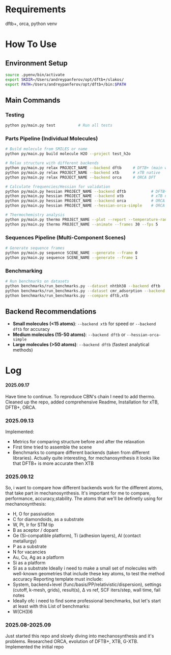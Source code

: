 # Requirements

dftb+, orca, python venv

# How To Use

## Environment Setup
```bash
source .pyenv/bin/activate
export SKDIR=/Users/andreypanferov/opt/dftb+/slakos/
export PATH=/Users/andreypanferov/opt/dftb+/bin:$PATH
```

## Main Commands

### Testing
```bash
python py/main.py test          # Run all tests
```

### Parts Pipeline (Individual Molecules)
```bash
# Build molecule from SMILES or name
python py/main.py build molecule H2O --project test_h2o

# Relax structure with different backends
python py/main.py relax PROJECT_NAME --backend dftb     # DFTB+ (main workhorse)
python py/main.py relax PROJECT_NAME --backend xtb      # xTB native
python py/main.py relax PROJECT_NAME --backend orca     # ORCA DFT

# Calculate frequencies/Hessian for validation
python py/main.py hessian PROJECT_NAME --backend dftb           # DFTB+ analytical (fast)
python py/main.py hessian PROJECT_NAME --backend xtb            # xTB numerical
python py/main.py hessian PROJECT_NAME --backend orca           # ORCA analytical
python py/main.py hessian PROJECT_NAME --hessian-orca-simple    # ORCA PBE/def2-SVP (stable)

# Thermochemistry analysis
python py/main.py thermo PROJECT_NAME --plot --report --temperature-range 298,1500
python py/main.py thermo PROJECT_NAME --animate --frames 30 --fps 5
```

### Sequences Pipeline (Multi-Component Scenes)
```bash
# Generate sequence frames
python py/main.py sequence SCENE_NAME --generate --frame 0
python py/main.py sequence SCENE_NAME --generate --frame 1
```

### Benchmarking
```bash
# Run benchmarks on datasets
python benchmarks/run_benchmarks.py --dataset nhtbh38 --backend dftb
python benchmarks/run_benchmarks.py --dataset cmr_adsorption --backend xtb
python benchmarks/run_benchmarks.py --compare dftb,xtb
```

## Backend Recommendations
- **Small molecules (<15 atoms)**: `--backend xtb` for speed or `--backend dftb` for accuracy
- **Medium molecules (15-50 atoms)**: `--backend dftb` or `--hessian-orca-simple`
- **Large molecules (>50 atoms)**: `--backend dftb` (fastest analytical methods)


# Log

#### 2025.09.17
Have time to continue. To reproduce CBN's chain I need to add thermo.
Cleaned up the repo, added comprehensive Readme, Installation for xTB, DFTB+, ORCA.

### 2025.09.13
Implemented:
- Metrics for comparing structure before and after the relaxation
- First time tried to assemble the scene
- Benchmarks to compare different backends (taken from different libraries). Actually quite interesting, for mechanosynthesis it looks like that DFTB+ is more accurate then XTB

### 2025.09.12
So, i want to compare how different backends work for the different atoms, that take part in mechanosynthesis. It's important for me to compare, performance, accuracy,stability. The atoms that we'll be definetly using for mechanosynthesis:
- H, O for passivation
- C for diamondoids, as a substrate
- W, Pt, Ir for STM tip
- B as aceptor / dopant
- Ge (Si-compatible platform), Ti (adhesion layers), Al (contact metallurgy)
- P as a substrate
- N for vacancies
- Au, Cu, Ag as a platform
- Si as a platform
- Si as a substrate
Ideally i need to make a small set of molecules with well-known geometries that include these key atoms, to test the method accuracy
Reporting template must include:
-	System, backend+level (func/basis/PP/relativistic/dispersion), settings (cutoff, k-mesh, grids), result(s), Δ vs ref, SCF iters/step, wall time, fail notes
- Ideally ofc i need to find some professional benchmarks, but let's start at least with this
List of benchmarks:
- W(CH3)6

### 2025.08-2025.09
Just started this repo and slowly diving into mechanosynthesis and it's problems.
Researched ORCA, evolution of DFTB+, XTB, G-XTB.
Implemented the initial repo
